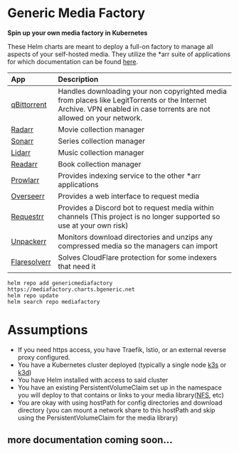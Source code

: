 # Generic Media Factory
**Spin up your own media factory in Kubernetes**

These Helm charts are meant to deploy a full-on factory to manage all aspects of your self-hosted media. They utilize the *arr suite of applications for which documentation can be found [here](https://wiki.servarr.com).

| App        | Description                                                                                            |
|:-----------|:-------------------------------------------------------------------------------------------------------|
|[qBittorrent](https://github.com/DyonR/docker-qbittorrentvpn) | Handles downloading your non copyrighted media from places like LegitTorrents or the Internet Archive. VPN enabled in case torrents are not allowed on your network. |
|[Radarr](https://github.com/linuxserver/docker-radarr) | Movie collection manager |
|[Sonarr](https://github.com/linuxserver/docker-sonarr) | Series collection manager |
|[Lidarr](https://github.com/linuxserver/docker-lidarr) | Music collection manager |
|[Readarr](https://github.com/linuxserver/docker-readarr) | Book collection manager |
|[Prowlarr](https://github.com/linuxserver/docker-prowlarr) | Provides indexing service to the other *arr applications |
|[Overseerr](https://github.com/linuxserver/docker-overseerr) | Provides a web interface to request media |
|[Requestrr](https://github.com/linuxserver/docker-requestrr) | Provides a Discord bot to request media within channels (This project is no longer supported so use at your own risk) |
|[Unpackerr](https://hotio.dev/containers/unpackerr) | Monitors download directories and unzips any compressed media so the managers can import |
|[Flaresolverr](https://github.com/FlareSolverr/FlareSolverr) | Solves CloudFlare protection for some indexers that need it |

~~~
helm repo add genericmediafactory https://mediafactory.charts.bgeneric.net
helm repo update
helm search repo mediafactory
~~~

# Assumptions
* If you need https access, you have Traefik, Istio, or an external reverse proxy configured.
* You have a Kubernetes cluster deployed (typically a single node [k3s](https://k3s.io/) or [k3d](https://k3d.io/))
* You have Helm installed with access to said cluster
* You have an existing PersistentVolumeClaim set up in the namespace you will deploy to that contains or links to your media library([NFS](https://github.com/kubernetes-sigs/nfs-subdir-external-provisioner), etc)
* You are okay with using hostPath for config directories and download directory (you can mount a network share to this hostPath and skip using the PersistentVolumeClaim for the media library)


## more documentation coming soon...
